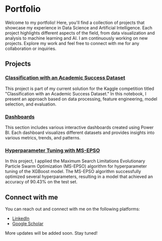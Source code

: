 # Portfolio

Welcome to my portfolio! Here, you'll find a collection of projects that showcase my experience in Data Science and Artificial Intelligence. Each project highlights different aspects of the field, from data visualization and analysis to machine learning and AI. I am continuously working on new projects. Explore my work and feel free to connect with me for any collaboration or inquiries.

## Projects

### [Classification with an Academic Success Dataset](projects/academic_success)

This project is part of my current solution for the Kaggle competition titled "Classification with an Academic Success Dataset." In this notebook, I present an approach based on data processing, feature engineering, model selection, and evaluation.

### [Dashboards](projects/dashboards)

This section includes various interactive dashboards created using Power BI. Each dashboard visualizes different datasets and provides insights into various metrics, trends, and patterns.

### [Hyperparameter Tuning with MS-EPSO](projects/hyperparameters)

In this project, I applied the Maximum Search Limitations Evolutionary Particle Swarm Optimization (MS-EPSO) algorithm for hyperparameter tuning of the XGBoost model. The MS-EPSO algorithm successfully optimized several hyperparameters, resulting in a model that achieved an accuracy of 90.43% on the test set.

## Connect with me

You can reach out and connect with me on the following platforms:

- [LinkedIn](https://www.linkedin.com/in/marioserraneto)
- [Google Scholar](https://scholar.google.com/citations?user=zBnQbHwAAAAJ&hl=pt-BR&oi=ao)

More updates will be added soon. Stay tuned!
